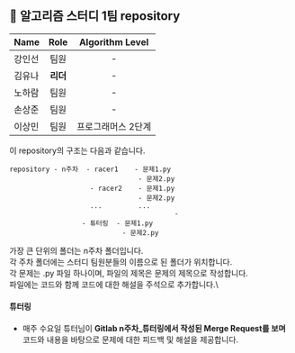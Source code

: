 ## 💎 알고리즘 스터디 1팀 repository

| Name | Role | Algorithm Level |  
|-------|:---: | :---: |  
| 강인선 | 팀원 | - |  
| 김유나 | **리더** | - |  
| 노하람 | 팀원 | - |  
| 손상준 | 팀원 | - |  
| 이상민 | 팀원 | 프로그래머스 2단계 |  

이 repository의 구조는 다음과 같습니다.

```plain
repository - n주차  - racer1    - 문제1.py
                                - 문제2.py
                    - racer2    - 문제1.py
                                - 문제2.py
                    ...         ...
                                         -                      
                  - 튜터링  - 문제1.py
                            - 문제2.py
```

가장 큰 단위의 폴더는 n주차 폴더입니다.\
각 주차 폴더에는 스터디 팀원분들의 이름으로 된 폴더가 위치합니다.\
각 문제는 .py 파일 하나이며, 파일의 제목은 문제의 제목으로 작성합니다.\
파일에는 코드와 함께 코드에 대한 해설을 주석으로 추가합니다.\


#### 튜터링
* 매주 수요일 튜터님이 **Gitlab n주차_튜터링에서 작성된 Merge Request를 보며** 코드와 내용을 바탕으로 문제에 대한 피드백 및 해설을 제공합니다.


